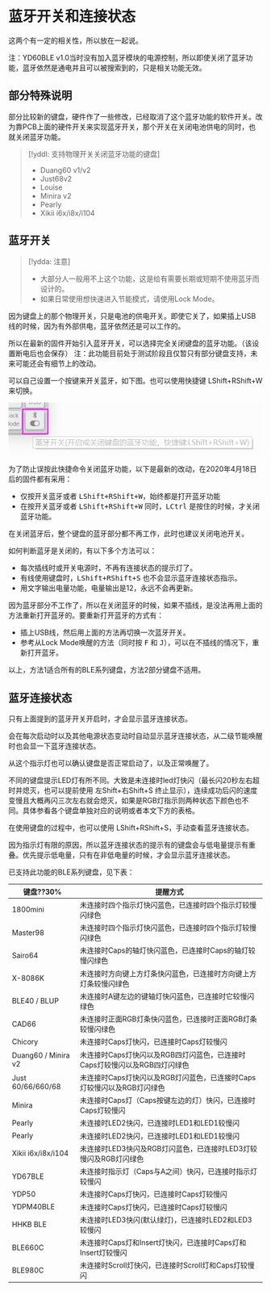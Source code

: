 # 蓝牙开关和连接状态

这两个有一定的相关性，所以放在一起说。

注：YD60BLE v1.0当时没有加入蓝牙模块的电源控制，所以即使关闭了蓝牙功能，蓝牙依然是通电并且可以被搜索到的，只是相关功能无效。


## 部分特殊说明

部分比较新的键盘，硬件作了一些修改，已经取消了这个蓝牙功能的软件开关。改为靠PCB上面的硬件开关来实现蓝牙开关，那个开关在关闭电池供电的同时，也就关闭蓝牙功能。

> [!yddl: 支持物理开关关闭蓝牙功能的键盘]
> - Duang60 v1/v2
> - Just68v2
> - Louise
> - Minira v2
> - Pearly 
> - Xikii i6x/i8x/i104


## 蓝牙开关

> [!ydda: 注意]
> - 大部分人一般用不上这个功能，这是给有需要长期或短期不使用蓝牙而设计的。
> - 如果日常使用想快速进入节能模式，请使用Lock Mode。

因为键盘上的那个物理开关，只是电池的供电开关。即使它关了，如果插上USB线的时候，因为有外部供电，蓝牙依然还是可以工作的。

所以在最新的固件开始引入蓝牙开关，可以选择完全关闭键盘的蓝牙功能。（该设置断电后也会保存）
  注：此功能目前处于测试阶段且仅暂只有部分键盘支持，未来可能还会有细节上的改动。

可以自己设置一个按键来开关蓝牙，如下图。也可以使用快捷键 <key>LShift+RShift+W</key> 来切换。

![|550](assets/conection_01.png)

为了防止误按此快捷命令关闭蓝牙功能，以下是最新的改动，在2020年4月18日后的固件都有采用：
  - 仅按开关蓝牙或者 <kbd>LShift+RShift+W</kbd>，始终都是打开蓝牙功能
  - 在按开关蓝牙或者 <kbd>LShift+RShift+W</kbd> 同时，<kbd>LCtrl</kbd> 是按住的时候，才关闭蓝牙功能。

在关闭蓝牙后，整个键盘的蓝牙部分都不再工作，此时也建议关闭电池开关。

如何判断蓝牙是关闭的，有以下多个方法可以：
  - 每次插线时或开关电源时，不再有连接状态的提示灯了。
  - 有线使用键盘时，<kbd>LShift+RShift+S</kbd> 也不会显示蓝牙连接状态指示。
  - 用文字输出电量功能，电量输出是12，永远不会再更新。

因为蓝牙部分不工作了，所以在关闭蓝牙的时候，如果不插线，是没法再用上面的方法重新打开蓝牙的。要重新打开蓝牙的方式有：
  - 插上USB线，然后用上面的方法再切换一次蓝牙开关。
  - 参考从Lock Mode唤醒的方法（同时按 <kbd>F</kbd> 和 <kbd>J</kbd>），可以在不插线的情况下，重新打开蓝牙。

以上，方法1适合所有的BLE系列键盘，方法2部分键盘不适用。


## 蓝牙连接状态

只有上面提到的蓝牙开关开启时，才会显示蓝牙连接状态。

会在每次启动时以及其他电源状态变动时自动显示蓝牙连接状态，从二级节能唤醒时也会显一下蓝牙连接状态。

从这个指示灯也可以确认键盘是否正常启动了，以及正常唤醒了。

不同的键盘提示LED灯有所不同。大致是未连接时led灯快闪（最长闪20秒左右超时并熄灭，也可以提前使用 <key>左Shift+右Shift+S</key> 终止显示），连续成功后闪的速度变慢且大概再闪三次左右就会熄灭，如果是RGB灯指示则两种状态下颜色也不同。具体参看各个键盘单独对应的说明或者本文下方的表格。

在使用键盘的过程中，也可以使用 <key>LShift+RShift+S</key>，手动查看蓝牙连接状态。

因为指示灯有限的原因，所以蓝牙连接状态的提示有的键盘会与低电量提示有重叠。优先提示低电量，只有在非低电量的时候，才会显示蓝牙连接状态。

已支持此功能的BLE系列键盘，见下表：

| 键盘??30% | 提醒方式 |
| --- | ---- |
| 1800mini | 未连接时四个指示灯快闪蓝色，已连接时四个指示灯较慢闪绿色 |
| Master98 | 未连接时四个指示灯快闪蓝色，已连接时四个指示灯较慢闪绿色 |
| Sairo64 | 未连接时Caps的轴灯快闪蓝色，已连接时Caps的轴灯较慢闪绿色 |
| X-8086K | 未连接时方向键上方灯条快闪蓝色，已连接时方向键上方灯条较慢闪绿色 |
| BLE40 / BLUP | 未连接时A键左边的键轴灯快闪蓝色，已连接时它较慢闪绿色 |
| CAD66 | 未连接时正面RGB灯条快闪蓝色，已连接时正面RGB灯条较慢闪绿色 |
| Chicory| 未连接时Caps灯快闪，已连接时Caps灯较慢闪 |
| Duang60 / Minira v2 | 未连接时Caps灯快闪以及RGB四灯闪蓝色，已连接时Caps灯较慢闪以及RGB四灯闪绿色 |
| Just 60/66/660/68| 未连接时Caps灯快闪以及RGB灯闪蓝色，已连接时Caps灯较慢闪以及RGB灯闪绿色 |
| Minira | 未连接时Caps灯（Caps按键左边的灯）快闪，已连接时Caps灯较慢闪 |
| Pearly| 未连接时LED2快闪，已连接时LED1和LED1较慢闪 |
| Pearly| 未连接时LED2快闪，已连接时LED1和LED1较慢闪 |
| Xikii i6x/i8x/i104 | 未连接时LED3快闪及RGB灯闪蓝色，已连接时LED3灯较慢闪及RGB灯闪绿色 |
| YD67BLE | 未连接时指示灯（Caps与A之间）快闪，已连接时指示灯较慢闪 |
| YDP50| 未连接时Caps灯快闪，已连接时Caps灯较慢闪 |
| YDPM40BLE| 未连接时Caps灯快闪，已连接时Caps灯较慢闪 |
| HHKB BLE | 未连接时LED3快闪(默认绿灯)，已连接时LED2和LED3较慢闪 |
| BLE660C | 未连接时Caps灯和Insert灯快闪，已连接时Caps灯和Insert灯较慢闪 |
| BLE980C | 未连接时Scroll灯快闪，已连接时Scroll灯和Caps灯较慢闪 |
